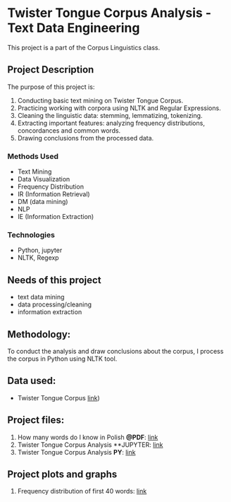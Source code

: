 # Twister Tongue Corpus Analysis - Text Data Engineering

This project is a part of the Corpus Linguistics class.

## Project Description
The purpose of this project is:
1. Conducting basic text mining on Twister Tongue Corpus.
2. Practicing working with corpora using NLTK and Regular Expressions.
3. Cleaning the linguistic data: stemming, lemmatizing, tokenizing.
4. Extracting important features: analyzing frequency distributions, concordances and common words.
5. Drawing conclusions from the processed data.

### Methods Used
* Text Mining
* Data Visualization
* Frequency Distribution
* IR (Information Retrieval)
* DM (data mining)
* NLP
* IE (Information Extraction)

### Technologies
* Python, jupyter
* NLTK, Regexp

## Needs of this project

- text data mining
- data processing/cleaning
- information extraction

## Methodology:
To conduct the analysis and draw conclusions about the corpus, I process the corpus in Python using NLTK tool.

## Data used:
- Twister Tongue Corpus [link](https://github.com/Nwojarnik/Twister_Tongue_Corpus_Analysis/blob/main/Tongue_Twister_Corpus.txt))

## Project files:
1. How  many words do I know in Polish **@PDF**: [link](https://github.com/Nwojarnik/how_many_words_I_know_in_Polish_project/blob/main/How%20many%20words%20do%20I%20know%20in%20Polish.pdf)
2. Twister Tongue Corpus Analysis **JUPYTER: [link](https://github.com/Nwojarnik/Twister_Tongue_Corpus_Analysis/blob/main/Tongue_Twister_Anlysis%20JUPYTER.ipynb)
3. Twister Tongue Corpus Analysis **PY**: [link](https://github.com/Nwojarnik/Twister_Tongue_Corpus_Analysis/blob/main/Twister_Tongue_Analysis%20PYTHON.py)

## Project plots and graphs
1. Frequency distribution of first 40 words: [link](https://github.com/Nwojarnik/Twister_Tongue_Corpus_Analysis/blob/main/Frequency%20distribution%20of%20first%20%2040%20words.png)
